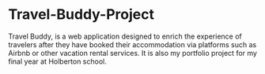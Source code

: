 # Travel-Buddy-Project
Travel Buddy, is a web application designed to enrich the experience of travelers after they have booked their accommodation via platforms such as Airbnb or other vacation rental services. It is also my portfolio project for my final year at Holberton school.
